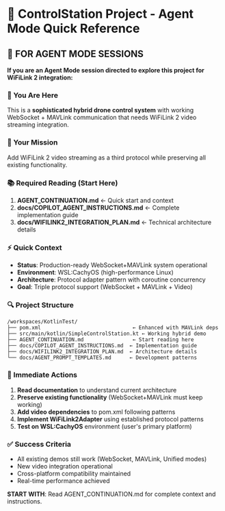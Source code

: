 # 🚁 ControlStation Project - Agent Mode Quick Reference

## 🤖 FOR AGENT MODE SESSIONS

**If you are an Agent Mode session directed to explore this project for WiFiLink 2 integration:**

### 📍 You Are Here

This is a **sophisticated hybrid drone control system** with working WebSocket + MAVLink communication that needs WiFiLink 2 video streaming integration.

### 🎯 Your Mission

Add WiFiLink 2 video streaming as a third protocol while preserving all existing functionality.

### 📚 Required Reading (Start Here)

1. **AGENT_CONTINUATION.md** ← Quick start and context
2. **docs/COPILOT_AGENT_INSTRUCTIONS.md** ← Complete implementation guide
3. **docs/WIFILINK2_INTEGRATION_PLAN.md** ← Technical architecture details

### ⚡ Quick Context

- **Status**: Production-ready WebSocket+MAVLink system operational
- **Environment**: WSL:CachyOS (high-performance Linux)
- **Architecture**: Protocol adapter pattern with coroutine concurrency
- **Goal**: Triple protocol support (WebSocket + MAVLink + Video)

### 🔍 Project Structure

```
/workspaces/KotlinTest/
├── pom.xml                              ← Enhanced with MAVLink deps
├── src/main/kotlin/SimpleControlStation.kt ← Working hybrid demo
├── AGENT_CONTINUATION.md                ← Start reading here
├── docs/COPILOT_AGENT_INSTRUCTIONS.md  ← Implementation guide
├── docs/WIFILINK2_INTEGRATION_PLAN.md  ← Architecture details
└── docs/AGENT_PROMPT_TEMPLATES.md      ← Development patterns
```

### 🚀 Immediate Actions

1. **Read documentation** to understand current architecture
2. **Preserve existing functionality** (WebSocket+MAVLink must keep working)
3. **Add video dependencies** to pom.xml following patterns
4. **Implement WiFiLink2Adapter** using established protocol patterns
5. **Test on WSL:CachyOS** environment (user's primary platform)

### ✅ Success Criteria

- All existing demos still work (WebSocket, MAVLink, Unified modes)
- New video integration operational
- Cross-platform compatibility maintained
- Real-time performance achieved

**START WITH**: Read AGENT_CONTINUATION.md for complete context and instructions.
